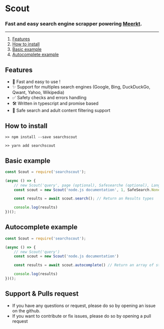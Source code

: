 # Scout
### Fast and easy search engine scrapper powering [Meerkt](https://www.meerkt.com).

---
1. [Features](#features)
2. [How to install](#how-to-install)
3. [Basic example](#basic-example)
4. [Autocomplete example](#autocomplete-example)

## Features

- 🚀 Fast and easy to use !
- ✨ Support for multiples search engines (Google, Bing, DuckDuckGo, Qwant, Yahoo, Wikipedia)
- ✅ Safety checks and errors handling
- 🛠 Written in typescript and promise based
- 🍑 Safe search and adult content filtering support


## How to install
``>> npm install --save searchscout``

``>> yarn add searchscout``

## Basic example
```javascript
const Scout = require('searchscout');

(async () => {
    // new Scout('query', page (optional), Safesearche (optional), Language (optional))
    const scout = new Scout('node.js documentation', 1, SafeSearch.None, Language["en-US"])

    const results = await scout.search(); // Return an Results types

    console.log(results)
})();
```

## Autocomplete example
```javascript
const Scout = require('searchscout');

(async () => {
    // new Scout('query')
    const scout = new Scout('node.js documentation')

    const results = await scout.autocomplete() // Return an array of string

    console.log(results)
})();
```

## Support & Pulls request
- If you have any questions or request, please do so by opening an issue on the github.
- If you want to contribute or fix issues, please do so by opening a pull request
